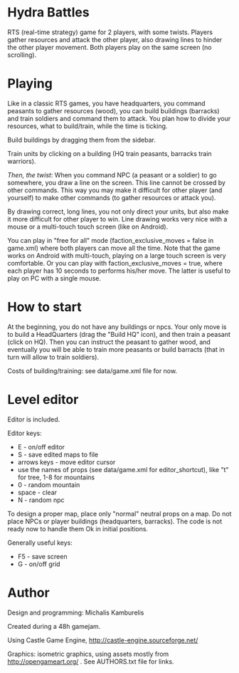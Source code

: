 Hydra Battles
=============

RTS (real-time strategy) game for 2 players, with some twists. Players gather resources and attack the other player, also drawing lines to hinder the other player movement. Both players play on the same screen (no scrolling).

Playing
=======

Like in a classic RTS games, you have headquarters, you command peasants to gather resources (wood), you can build buildings (barracks) and train soldiers and command them to attack. You plan how to divide your resources, what to build/train, while the time is ticking.

Build buildings by dragging them from the sidebar.

Train units by clicking on a building (HQ train peasants, barracks train warriors).

*Then, the twist*: When you command NPC (a peasant or a soldier) to go somewhere, you draw a line on the screen. This line cannot be crossed by other commands. This way you may make it difficult for other player (and yourself) to make other commands (to gather resources or attack you).

By drawing correct, long lines, you not only direct your units, but also make it more difficult for other player to win. Line drawing works very nice with a mouse or a multi-touch touch screen (like on Android).

You can play in "free for all" mode (faction_exclusive_moves = false in game.xml) where both players can move all the time. Note that the game works on Android with multi-touch, playing on a large touch screen is very comfortable. Or you can play with faction_exclusive_moves = true, where each player has 10 seconds to performs his/her move. The latter is useful to play on PC with a single mouse.

How to start
============

At the beginning, you do not have any buildings or npcs. Your only move is to build a HeadQuarters (drag the "Build HQ" icon), and then train a peasant (click on HQ). Then you can instruct the peasant to gather wood, and eventually you will be able to train more peasants or build barracts (that in turn will allow to train soldiers).

Costs of building/training: see data/game.xml file for now.

Level editor
============

Editor is included.

Editor keys:
* E - on/off editor
* S - save edited maps to file
* arrows keys - move editor cursor
* use the names of props (see data/game.xml for editor_shortcut), like "t" for tree, 1-8 for mountains
* 0 - random mountain
* space - clear
* N - random npc

To design a proper map, place only "normal" neutral props on a map. Do not place NPCs or player buildings (headquarters, barracks). The code is not ready now to handle them Ok in initial positions.

Generally useful keys:
* F5 - save screen
* G - on/off grid

Author
======

Design and programming:
Michalis Kamburelis

Created during a 48h gamejam.

Using Castle Game Engine, http://castle-engine.sourceforge.net/

Graphics: isometric graphics, using assets mostly from http://opengameart.org/ . See AUTHORS.txt file for links.
